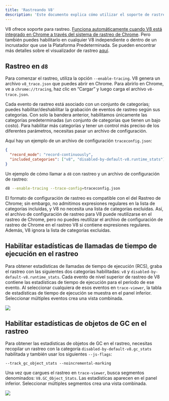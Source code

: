 ```yaml
---
title: 'Rastreando V8'
description: 'Este documento explica cómo utilizar el soporte de rastreo integrado de V8.'
---
```

V8 ofrece soporte para rastreo. [Funciona automáticamente cuando V8 está integrado en Chrome a través del sistema de rastreo de Chrome](/docs/rcs). Pero también puedes habilitarlo en cualquier V8 independiente o dentro de un incrustador que use la Plataforma Predeterminada. Se pueden encontrar más detalles sobre el visualizador de rastreo [aquí](https://github.com/catapult-project/catapult/blob/master/tracing/README.md).

## Rastreo en `d8`

Para comenzar el rastreo, utiliza la opción `--enable-tracing`. V8 genera un archivo `v8_trace.json` que puedes abrir en Chrome. Para abrirlo en Chrome, ve a `chrome://tracing`, haz clic en “Cargar” y luego carga el archivo `v8-trace.json`.

Cada evento de rastreo está asociado con un conjunto de categorías; puedes habilitar/deshabilitar la grabación de eventos de rastreo según sus categorías. Con solo la bandera anterior, habilitamos únicamente las categorías predeterminadas (un conjunto de categorías que tienen un bajo costo). Para habilitar más categorías y tener un control más preciso de los diferentes parámetros, necesitas pasar un archivo de configuración.

Aquí hay un ejemplo de un archivo de configuración `traceconfig.json`:

```json
{
  "record_mode": "record-continuously",
  "included_categories": ["v8", "disabled-by-default-v8.runtime_stats"]
}
```

Un ejemplo de cómo llamar a `d8` con rastreo y un archivo de configuración de rastreo:

```bash
d8 --enable-tracing --trace-config=traceconfig.json
```

El formato de configuración de rastreo es compatible con el del Rastreo de Chrome; sin embargo, no admitimos expresiones regulares en la lista de categorías incluidas, y V8 no necesita una lista de categorías excluidas. Así, el archivo de configuración de rastreo para V8 puede reutilizarse en el rastreo de Chrome, pero no puedes reutilizar el archivo de configuración de rastreo de Chrome en el rastreo V8 si contiene expresiones regulares. Además, V8 ignora la lista de categorías excluidas.

## Habilitar estadísticas de llamadas de tiempo de ejecución en el rastreo

Para obtener estadísticas de llamadas de tiempo de ejecución (<abbr>RCS</abbr>), graba el rastreo con las siguientes dos categorías habilitadas: `v8` y `disabled-by-default-v8.runtime_stats`. Cada evento de nivel superior de rastreo de V8 contiene las estadísticas de tiempo de ejecución para el período de ese evento. Al seleccionar cualquiera de esos eventos en `trace-viewer`, la tabla de estadísticas de tiempo de ejecución se muestra en el panel inferior. Seleccionar múltiples eventos crea una vista combinada.

![](/_img/docs/trace/runtime-stats.png)

## Habilitar estadísticas de objetos de GC en el rastreo

Para obtener las estadísticas de objetos de GC en el rastreo, necesitas recopilar un rastreo con la categoría `disabled-by-default-v8.gc_stats` habilitada y también usar los siguientes `--js-flags`:

```
--track_gc_object_stats --noincremental-marking
```

Una vez que cargues el rastreo en `trace-viewer`, busca segmentos denominados: `V8.GC_Object_Stats`. Las estadísticas aparecen en el panel inferior. Seleccionar múltiples segmentos crea una vista combinada.

![](/_img/docs/trace/gc-stats.png)
